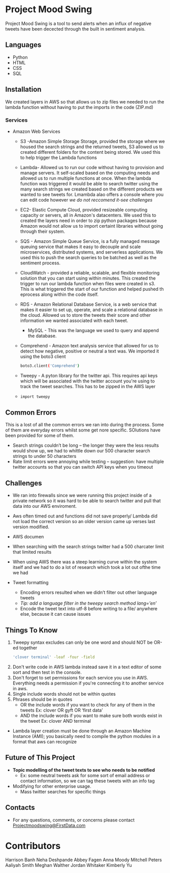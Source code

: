 # Project Mood Swing
Project Mood Swing is a tool to send alerts when an influx of negative tweets have been decected through the built in sentiment analysis. 

 

## Languages
 * Python
 * HTML
 * CSS
 * SQL

## Installation
 We created layers in AWS so that allows us to zip files we needed to run the lambda function without having to put the imports in the code (ZIP.md)

### Services
 * Amazon Web Services
 
 	* S3 -Amazon Simple Storage Storage, provided the storage where we housed the search strings and the returned tweets, S3 allowed us to created different folders for the content being stored. We used this to help trigger the Lambda functions
 	
 	* Lambda- Allowed us to run our code without having to provision and manage servers. It self-scaled based on the computing needs and allowed us to run multiple functions at once. When the lambda function was triggered it would be able to search twitter using the many search strings we created based on the different products we wanted to see tweets for. Lmambda alao offers a console where you can edit code however *we do not reccomend it-see challenges*
 	
 	* EC2- Elastic Compute Cloud, provided resizeable computing capacity or servers, all in Amazon's datacenters. We used this to created the layers need in order to zip python packages because Amazon would not allow us to import certaint libraries without going through their system.
 	* SQS - Amazon Simple Queue Service, is a fully managed message queuing service that makes it easy to decouple and scale microservices, distributed systems, and serverless applications. We used this to push the search queries to be batched as well as the sentiment process. 
 	* CloudWatch - provided a reliable, scalable, and flexible monitoring solution that you can start using within minutes. This created the trigger to run our lambda function when files were created in s3. This is what triggered the start of our function and helped pushed th eprocess along within the code itself.
 	* RDS - Amazon Relational Database Service, is a web service that makes it easier to set up, operate, and scale a relational database in the cloud. Allowed us to store the tweets their score and other information we wanted associated with each tweet.
 		* MySQL - This was the language we used to query and append the database.
 	* Comprehend - Amazon text analysis service that allowed for us to detect how negative, positive or neutral a text was. We imported it using the boto3 client
 	  ```bash
 	  boto3.client('Comprehend')
 	  ```
   * Tweepy - A pyton library for the twitter api. This requires api keys which will be associated with the twitter account you're using to track the tweet searches. This has to be zipped in the AWS layer
   * 
     ```bash
     import tweepy
     ```

## Common Errors
 This is a lost of all the common errors we ran into during the process. Some of them are everyday errors whilst some get nore specific. SOlutions have been provided for some of them.
 * Search strings couldn’t be long – the longer they were the less results would show up, we had to whittle down our 500 character search strings to under 50 characters
 * Rate limit errors were annoying while testing – suggestion: have multiple twitter accounts so that you can switch API keys when you timeout

 
## Challenges 
 * We ran into firewalls since we were running this project inside of a private network so it was hard to be able to search twitter and pull that data into our AWS enviroment. 
 * Aws often timed out and functions did not save properly/ Lambda did not load the correct version so an older version came up verses last version modified.
 *  AWS documen
 * When searching with the search strings twitter had a 500 charcater limit that limited results
 * When using AWS there was a steep learning curve within the system itself and we had to do a lot of research which took a lot out ofthe time we had 

 * Tweet formatting
    * Encoding errors resulted when we didn’t filter out other language tweets
    * *Tip: add a language filter in the tweepy search method lang=’en’*
    * Encode the tweet text into utf-8 before writing to a file/ anywhere else, because it can cause issues


## Things To Know
 1) Tweepy syntax excludes can only be one word and should NOT be OR-ed together
    ```bash
    'clover terminal' -leaf -four -field
    ```
 2) Don't write code in AWS lambda instead save it in a text editor of some sort and then test in the console.
 3) Don't forget to set permissions for each service you use in AWS. Everything needs a permission if you're connecting it to another service in aws. 
 4) Single include words should not be within quotes
 5) Phrases should be in quotes 
    * OR the include words if you want to check for any of them in the tweets 
Ex: clover OR gyft OR ‘first data’
    * AND the include words if you want to make sure both words exist in the tweet
Ex: clover AND terminal
* Lambda layer creation must be done through an Amazon Machine Instance (AMI); you basically need to compile the python modules in a format that aws can recognize

## Future of This Project
* **Topic modelling of the tweet texts to see who needs to be notified**
    * Ex: some neutral tweets ask for some sort of email address or contact information, so we can tag these tweets with an info tag
* Modifying for other enterprise usage.
    * Mass twitter searches for specific things


## Contacts
- For any questions, comments, or concerns please contact Projectmoodswing@FirstData.com


# Contributors 
Harrison Banh
Neha Deshpande
Abbey Fagen
Anna Moody
Mitchell Peters
Aaliyah Smith
Meghan Walther
Jordan Whitaker
Kimberly Yu








